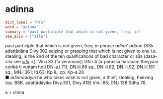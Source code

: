 # adinna

``` toml
dict_label = "PTS"
word = "adinna"
summary = "past participle that which is not given, freq. in"
see_also = ["sīla"]
```

past participle that which is not given, freq. in phrase *adinn’ ādāna* (BSk. adattādāna Divy.302 seizing or grasping that which is not given to one i.e. stealing, is the 2nd of the ten qualifications of bad character or sīla (dasa\-sīla see *[sīla](sīla.md)* ii.). Vin.i.83 (˚ā veramaṇī); DN.i.4 (= parassa haraṇaṃ theyyaṃ corikā ti vuttaṃ hoti DN\-a.i.71); DN.iii.68 sq., DN.iii.82, DN.iii.92, DN.iii.181 sq.; MN.i.361; Iti.63; Kp ii., cp. Kp\-a.26  
■ *adinnādāyin* he who takes what is not given, a thief; stealing, thieving (cp. BSK. adattādāyika Divy.301, Divy.418) Vin.i.85; DN.i.138 Sdhp.78.

a \+ dinna

